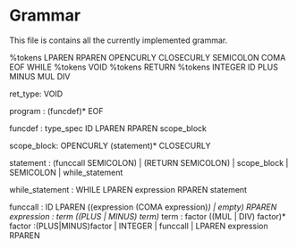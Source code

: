 # Grammar

This file is contains all the currently implemented grammar.

%tokens LPAREN RPAREN OPENCURLY CLOSECURLY SEMICOLON COMA EOF WHILE
%tokens VOID
%tokens RETURN
%tokens INTEGER ID PLUS MINUS MUL DIV


ret_type: VOID

program : (funcdef)* EOF

funcdef : type_spec ID LPAREN RPAREN scope_block

scope_block: OPENCURLY (statement)* CLOSECURLY

statement : (funccall SEMICOLON)
            | (RETURN SEMICOLON)
            | scope_block
            | SEMICOLON
            | while_statement

while_statement : WHILE LPAREN expression RPAREN statement




funccall : ID LPAREN ((expression (COMA expression)*) | empty) RPAREN
expression   : term ((PLUS | MINUS) term)*
term   : factor ((MUL | DIV) factor)*
factor :(PLUS|MINUS)factor | INTEGER | funccall | LPAREN expression RPAREN
